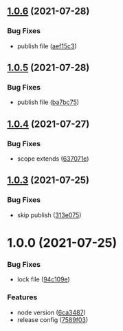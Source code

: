 ## [1.0.6](https://github.com/akijoey/semantic-release-config/compare/v1.0.5...v1.0.6) (2021-07-28)


### Bug Fixes

* publish file ([aef15c3](https://github.com/akijoey/semantic-release-config/commit/aef15c38bb596ad1aab4572dc4d99310e03e96c1))

## [1.0.5](https://github.com/akijoey/semantic-release-config/compare/v1.0.4...v1.0.5) (2021-07-28)


### Bug Fixes

* publish file ([ba7bc75](https://github.com/akijoey/semantic-release-config/commit/ba7bc756704ad6d66a0e6763886d1f16b4d9111b))

## [1.0.4](https://github.com/akijoey/semantic-release-config/compare/v1.0.3...v1.0.4) (2021-07-27)


### Bug Fixes

* scope extends ([637071e](https://github.com/akijoey/semantic-release-config/commit/637071ebd76d23d9b0747098bd76a4fc21da2c3e))

## [1.0.3](https://github.com/akijoey/semantic-release-config/compare/v1.0.2...v1.0.3) (2021-07-25)


### Bug Fixes

* skip publish ([313e075](https://github.com/akijoey/semantic-release-config/commit/313e075b3bb4e69b709c4592910da076c5a13ce4))

# 1.0.0 (2021-07-25)


### Bug Fixes

* lock file ([94c109e](https://github.com/akijoey/semantic-release-config/commit/94c109ebd502fea18bb8700e0f801aa29d433a80))


### Features

* node version ([6ca3487](https://github.com/akijoey/semantic-release-config/commit/6ca3487733e8de8b94c4c63e35e4e1da0b58bcdd))
* release config ([7589f03](https://github.com/akijoey/semantic-release-config/commit/7589f038cfef16f5f9df7da705c35132dc38aea6))
